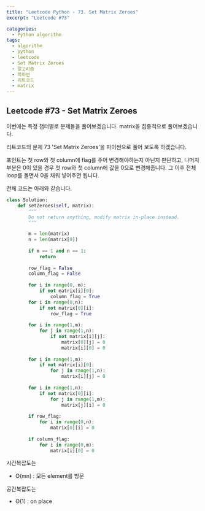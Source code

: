 ```yaml
---
title: "Leetcode Python - 73. Set Matrix Zeroes"
excerpt: "Leetcode #73"

categories:
  - Python algorithm
tags:
  - algorithm
  - python
  - leetcode
  - Set Matrix Zeroes
  - 알고리즘
  - 파이썬
  - 리트코드
  - matrix
---
```


## Leetcode #73 - Set Matrix Zeroes

이번에는 특정 챕터별로 문제들을 풀어보겠습니다.
matrix을 집중적으로 풀어보겠습니다.

리트코드의 문제 73 'Set Matrix Zeroes'을 파이썬으로 풀어 보도록 하겠습니다. 


포인트는 첫 row와 첫 column에 flag를 주어 변경해야하는지 아닌지 판단하고, 
나머지 부분은 0이 있을 경우 첫 row와 첫 column에 값을 0으로 변경해줍니다.
그 이후 전체 loop를 돌면서 0을 채워 넣어주면 됩니다.


전체 코드는 아래와 같습니다.
```python
class Solution:
    def setZeroes(self, matrix):
        """
        Do not return anything, modify matrix in-place instead.
        """

        m = len(matrix)
        n = len(matrix[0])
        
        if m == 1 and n == 1:
            return 
        
        row_flag = False
        column_flag = False
        
        for i in range(0, m):
            if not matrix[i][0]:
                column_flag = True
        for i in range(0,n):
            if not matrix[0][i]:
                row_flag = True
                
        for i in range(1,m):
            for j in range(1,n):
                if not matrix[i][j]:
                    matrix[0][j] = 0
                    matrix[i][0] = 0
        
        for i in range(1,m):
            if not matrix[i][0]:
                for j in range(1,n):
                    matrix[i][j] = 0
        
        for i in range(1,n):
            if not matrix[0][i]:
                for j in range(1,m):
                    matrix[j][i] = 0
        
        if row_flag:
            for i in range(0,n):
                matrix[0][i] = 0
        
        if column_flag:
            for i in range(0,m):
                matrix[i][0] = 0
```

시간복잡도는 
* O(mn) : 모든 element를 방문 

공간복잡도는 
* O(1) : on place

